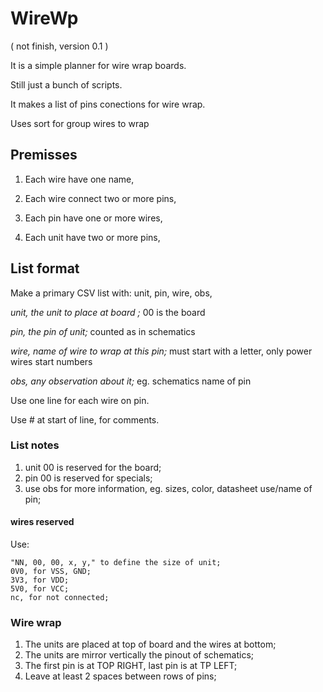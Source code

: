 # WireWp

( not finish, version 0.1 )

It is a simple planner for wire wrap boards.

Still just a bunch of scripts.

It makes a list of pins conections for wire wrap.

Uses sort for group wires to wrap 

##   Premisses

1. Each wire have one name,

2. Each wire connect two or more pins,

3. Each pin have one or more wires,

4. Each unit have two or more pins,

## List format 

Make a primary CSV list with: unit, pin, wire, obs,

_unit, the unit to place at board ;_
        00 is the board

_pin, the pin of unit;_
        counted as in schematics

_wire, name of wire to wrap at this pin;_
        must start with a letter, only power wires start numbers

_obs, any observation about it;_
        eg. schematics name of pin

Use one line for each wire on pin.

Use # at start of line, for comments.

### List notes

1. unit 00 is reserved for the board;
1. pin 00 is reserved for specials;
1. use obs for more information, eg.  sizes, color, datasheet use/name of pin;

#### wires reserved

Use:

    "NN, 00, 00, x, y," to define the size of unit;    
    0V0, for VSS, GND;
    3V3, for VDD;
    5V0, for VCC;
    nc, for not connected;

### Wire wrap

1. The units are placed at top of board and the wires at bottom;
2. The units are mirror vertically the pinout of schematics;
3. The first pin is at TOP RIGHT, last pin is at TP LEFT;
4. Leave at least 2 spaces between rows of pins;






